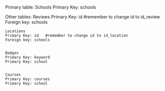Primary table:
    Schools
    Primary Key: schools

Other tables:
    Reviews
    Primary Key: id    #remember to change id to id_review
    Foreign key: schools


    Locations
    Primary Key: id   #remember to change id to id_location
    Foreign key: schools


    Badges
    Primary Key: keyword
    Primary Key: school


    Courses
    Primary Key: courses
    Primary Key: school